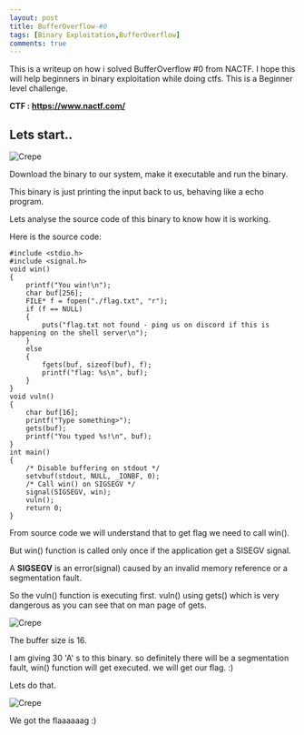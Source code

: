```yaml
---
layout: post
title: BufferOverflow-#0 
tags: [Binary Exploitation,BufferOverflow]
comments: true
---
```


This is a writeup on how i solved BufferOverflow #0 from NACTF. I hope this will help beginners in binary exploitation while doing ctfs. This is a Beginner level challenge.

**CTF : https://www.nactf.com/**

## Lets start..

![Crepe](https://s3-media3.fl.yelpcdn.com/bphoto/cQ1Yoa75m2yUFFbY2xwuqw/348s.jpg)

Download the binary to our system, make it executable and run the binary.

This binary is just printing the input back to us, behaving like a echo program.

Lets analyse the source code of this binary to know how it is working.

Here is the source code:
~~~
#include <stdio.h>
#include <signal.h>
void win()
{
    printf("You win!\n");
    char buf[256];
    FILE* f = fopen("./flag.txt", "r");
    if (f == NULL)
    {
        puts("flag.txt not found - ping us on discord if this is happening on the shell server\n");
    }
    else
    {
        fgets(buf, sizeof(buf), f);
        printf("flag: %s\n", buf);
    }
}
void vuln()
{
    char buf[16];
    printf("Type something>");
    gets(buf);
    printf("You typed %s!\n", buf);
}
int main()
{
    /* Disable buffering on stdout */
    setvbuf(stdout, NULL, _IONBF, 0);
    /* Call win() on SIGSEGV */
    signal(SIGSEGV, win);
    vuln();
    return 0;
}
~~~

From source code we will understand that to get flag we need to call win().

But  win() function is called only once if the application get a SISEGV signal.

A **SIGSEGV** is an error(signal) caused by an invalid memory reference or a segmentation fault. 

So the vuln() function is executing first. vuln() using gets() which is very dangerous as you can see that on man page of gets.

![Crepe](https://s3-media3.fl.yelpcdn.com/bphoto/cQ1Yoa75m2yUFFbY2xwuqw/348s.jpg)

The buffer size is 16.

I am giving  30 'A' s to this binary. so definitely there will be a segmentation fault, win() function will get executed. we will get our flag. :)

Lets do that.

![Crepe](https://s3-media3.fl.yelpcdn.com/bphoto/cQ1Yoa75m2yUFFbY2xwuqw/348s.jpg)

We got the flaaaaaag :)
